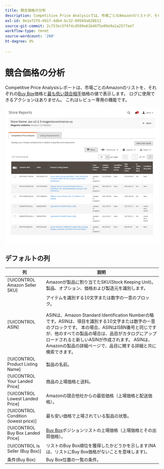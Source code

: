 ```yaml
---
title: 競合価格の分析
description: Competitive Price Analysisでは、市場ごとのAmazonのリストが、それぞれのBuy Box価格と最も低い競合相手の価格の値で表示されます。
exl-id: 9e1e72f6-6917-4db4-bc32-09569a028b11
source-git-commit: 2c753ec5f6f4cd509e61b4875e09e9a1a2577ee7
workflow-type: tm+mt
source-wordcount: '260'
ht-degree: 0%

---
```


# 競合価格の分析

Competitive Price Analysisレポートは、市場ごとのAmazonのリストを、それぞれの[Buy Box](./buy-box-competitor-pricing.md)価格と[最も低い競合相手](./lowest-competitor-pricing.md)価格の値で表示します。 ログに使用できるアクションはありません。 これはレビュー専用の機能です。

![競合価格分析レポート](assets/amazon-competitive-price-analysis.png)

## デフォルトの列

| 列 | 説明 |
|--- |--- |
| [!UICONTROL Amazon Seller SKU] | Amazonが製品に割り当てたSKU(Stock Keeping Unit)。製品、オプション、価格および製造元を識別します。 |
| [!UICONTROL ASIN] | アイテムを識別する10文字または数字の一意のブロック。<br><br>ASINは、Amazon Standard Identification Numberの略です。ASINは、項目を識別する10文字または数字の一意のブロックです。 本の場合、ASINはISBN番号と同じですが、他のすべての製品の場合は、品目がカタログにアップロードされると新しいASINが作成されます。 ASINは、Amazonの製品の詳細ページで、品目に関する詳細と共に検索できます。 |
| [!UICONTROL Product Listing Name] | 製品の名前。 |
| [!UICONTROL Your Landed Price] | 商品の上場価格と送料。 |
| [!UICONTROL Lowest Landed Price] | Amazonの競合他社からの最低価格（上場価格と配送価格）。 |
| [!UICONTROL Condition (lowest price)] | 最も安い価格で上場されている製品の状態。 |
| [!UICONTROL Buy Box Landed Price] | [Buy Box](./buy-box-competitor-pricing.md)ポジションリストの上場価格（上場価格とその出荷価格）。 |
| [!UICONTROL Is Seller (Buy Box)] | リストのBuy Box順位を獲得したかどうかを示します(NAは、リストにBuy Box価格がないことを意味します)。 |
| 条件(Buy Box) | Buy Box位置の一覧の条件。 |
